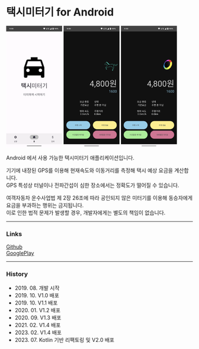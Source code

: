 # 택시미터기 for Android

<img src="app_main.png" width="30%" height="30%" alt="Screenshot"></img>
<img src="app_meter_1.png" width="30%" height="30%" alt="Screenshot"></img>
<img src="app_meter_2.png" width="30%" height="30%" alt="Screenshot"></img>

Android 에서 사용 가능한 택시미터기 애플리케이션입니다.

기기에 내장된 GPS를 이용해 현재속도와 이동거리를 측정해 택시 예상 요금을 계산합니다.<br/>
GPS 특성상 터널이나 전파간섭이 심한 장소에서는 정확도가 떨어질 수 있습니다.

여객자동차 운수사업법 제 2장 26조에 따라 공인되지 않은 미터기를 이용해 동승자에게 요금을 부과하는 행위는 금지됩니다.<br/>
이로 인한 법적 문제가 발생할 경우, 개발자에게는 별도의 책임이 없습니다.

***

### Links

[Github](https://github.com/yymin1022/TaxiMeter)<br/>
[GooglePlay](http://play.google.com/store/apps/details?id=com.yong.taximeter)

***

### History
* 2019\. 08\. 개발 시작
* 2019\. 10\. V1\.0 배포
* 2019\. 10\. V1\.1 배포
* 2020\. 01\. V1\.2 배포
* 2020\. 09\. V1\.3 배포
* 2021\. 02\. V1\.4 배포
* 2023\. 02\. V1\.4 배포
* 2023\. 07\. Kotlin 기반 리팩토링 및 V2\.0 배포

